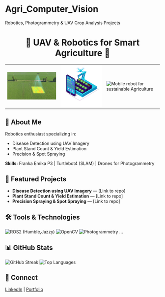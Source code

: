 # Agri_Computer_Vision
Robotics, Photogrammetry &amp; UAV Crop Analysis Projects
<div align="center">
  <h1>🌾 UAV & Robotics for Smart Agriculture 🌾</h1>
  <table>
    <tr>
      <td>
        <img src="Computer_vision.gif" alt="Drone scanning crops" width="350"/>
      </td>
      <td>
        <img src="Drone.gif" alt="Smart and Sustainable Agriculture" width="300"/>
      </td>
      <td>
        <img src="Mobile.gif" alt="Mobile robot for sustainable Agriculture" width="300"/>
      </td>
    </tr>
  </table>
</div>

## 👋 About Me
Robotics enthusiast specializing in:
- Disease Detection using UAV Imagery
- Plant Stand Count & Yield Estimation
- Precision & Spot Spraying

**Skills:** Franka Emika P3 | Turtlebot4 (SLAM) | Drones for Photogrammetry

## 🚀 Featured Projects
- **Disease Detection using UAV Imagery** — [Link to repo]
- **Plant Stand Count & Yield Estimation** — [Link to repo]
- **Precision Spraying & Spot Spraying** — [Link to repo]

## 🛠️ Tools & Technologies
![ROS2 (Humble,Jazzy)](https://img.shields.io/badge/ROS-22314E?style=for-the-badge&logo=ros&logoColor=white)
![OpenCV](https://img.shields.io/badge/OpenCV-5C3EE8?style=for-the-badge&logo=opencv&logoColor=white)
![Photogrammetry](https://img.shields.io/badge/Photogrammetry-0078D4?style=for-the-badge)
...

## 📊 GitHub Stats
![GitHub Streak](https://github-readme-streak-stats.herokuapp.com/?user=YOUR_USERNAME)
![Top Languages](https://github-readme-stats.vercel.app/api/top-langs/?username=YOUR_USERNAME&layout=compact)

## 🔗 Connect
[LinkedIn](https://www.linkedin.com/in/anwar-iqbal59/) | [Portfolio](your-link)

